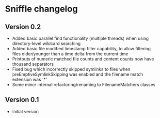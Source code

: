 Sniffle changelog
=================

Version 0.2
-----------

* Added basic parallel find functionality (multiple threads) when using directory-level wildcard
  searching
* Added basic file modified timestamp filter capability, to allow filtering files older/younger
  than a time delta from the current time
* Printouts of numeric matched file counts and content counts now have thousand separators
* Fixed bug which incorrectly skipped symlinks to files when preEmptiveSymlinkSkipping was
  enabled and the filename match extension was '*'
* Some minor internal refactoring/renaming to FilenameMatchers classes

Version 0.1
-----------

* Initial version
